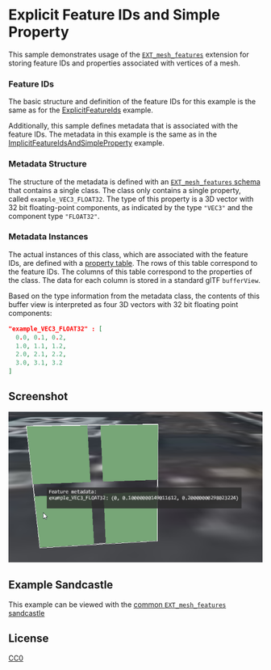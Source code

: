 # Explicit Feature IDs and Simple Property

This sample demonstrates usage of the [`EXT_mesh_features`](https://github.com/CesiumGS/glTF/tree/3d-tiles-next/extensions/2.0/Vendor/EXT_mesh_features) extension for storing feature IDs and properties associated with vertices of a mesh.

### Feature IDs

The basic structure and definition of the feature IDs for this example is the same as for the [ExplicitFeatureIds](../ExplicitFeatureIds#feature-ids) example.

Additionally, this sample defines metadata that is associated with the feature IDs. The metadata in this example is the same as in the [ImplicitFeatureIdsAndSimpleProperty](../ImplicitFeatureIdsAndSimpleProperty/) example.

### Metadata Structure

The structure of the metadata is defined with an [`EXT_mesh_features` schema](https://github.com/CesiumGS/glTF/tree/3d-tiles-next/extensions/2.0/Vendor/EXT_mesh_features#schema-definitions) that contains a single class. The class only contains a single property, called `example_VEC3_FLOAT32`. The type of this property is a 3D vector with 32 bit floating-point components, as indicated by the type `"VEC3"` and the component type `"FLOAT32"`. 

### Metadata Instances

The actual instances of this class, which are associated with the feature IDs, are defined with a [property table](https://github.com/CesiumGS/glTF/tree/3d-tiles-next/extensions/2.0/Vendor/EXT_mesh_features#property-tables). The rows of this table correspond to the feature IDs. The columns of this table correspond to the properties of the class. The data for each column is stored in a standard glTF `bufferView`. 

Based on the type information from the metadata class, the contents of this buffer view is interpreted as four 3D vectors with 32 bit floating point components:

```JSON
"example_VEC3_FLOAT32" : [
  0.0, 0.1, 0.2,
  1.0, 1.1, 1.2,
  2.0, 2.1, 2.2,
  3.0, 3.1, 3.2
]
```

## Screenshot

![Image](screenshot/screenshot.png)

## Example Sandcastle

This example can be viewed with the [common `EXT_mesh_features` sandcastle](../#common-sandcastle-code)


## License

[CC0](https://creativecommons.org/share-your-work/public-domain/cc0/)









